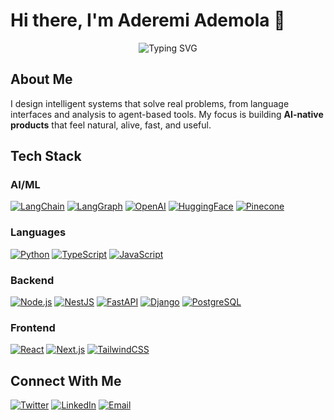 # Hi there, I'm Aderemi Ademola 👋

<div align="center">
  <img src="https://readme-typing-svg.herokuapp.com?font=Fira+Code&pause=1000&color=2E9EF7&center=true&vCenter=true&width=435&lines=AI+Engineer+%7C+AI+Architect;Software+Engineer;Building+Intelligent+Systems;AI-Native+Product+Developer" alt="Typing SVG" />
</div>

## About Me
I design intelligent systems that solve real problems, from language interfaces and analysis to agent-based tools. My focus is building **AI-native products** that feel natural, alive, fast, and useful.

## Tech Stack

### AI/ML
[![LangChain](https://img.shields.io/badge/LangChain-121212?style=for-the-badge&logo=langchain&logoColor=white)](https://langchain.com/)
[![LangGraph](https://img.shields.io/badge/LangGraph-FF6B6B?style=for-the-badge)](https://langchain-ai.github.io/langgraph/)
[![OpenAI](https://img.shields.io/badge/OpenAI-412991?style=for-the-badge&logo=openai&logoColor=white)](https://openai.com/)
[![HuggingFace](https://img.shields.io/badge/Hugging_Face-FFD21E?style=for-the-badge&logo=huggingface&logoColor=black)](https://huggingface.co/)
[![Pinecone](https://img.shields.io/badge/Pinecone-000000?style=for-the-badge)](https://www.pinecone.io/)

### Languages
[![Python](https://img.shields.io/badge/Python-3776AB?style=for-the-badge&logo=python&logoColor=white)](https://www.python.org/)
[![TypeScript](https://img.shields.io/badge/TypeScript-007ACC?style=for-the-badge&logo=typescript&logoColor=white)](https://www.typescriptlang.org/)
[![JavaScript](https://img.shields.io/badge/JavaScript-F7DF1E?style=for-the-badge&logo=javascript&logoColor=black)](https://developer.mozilla.org/en-US/docs/Web/JavaScript)

### Backend
[![Node.js](https://img.shields.io/badge/Node.js-43853D?style=for-the-badge&logo=node.js&logoColor=white)](https://nodejs.org/)
[![NestJS](https://img.shields.io/badge/NestJS-E0234E?style=for-the-badge&logo=nestjs&logoColor=white)](https://nestjs.com/)
[![FastAPI](https://img.shields.io/badge/FastAPI-005571?style=for-the-badge&logo=fastapi)](https://fastapi.tiangolo.com/)
[![Django](https://img.shields.io/badge/Django-092E20?style=for-the-badge&logo=django&logoColor=white)](https://www.djangoproject.com/)
[![PostgreSQL](https://img.shields.io/badge/PostgreSQL-316192?style=for-the-badge&logo=postgresql&logoColor=white)](https://www.postgresql.org/)

### Frontend
[![React](https://img.shields.io/badge/React-20232A?style=for-the-badge&logo=react&logoColor=61DAFB)](https://reactjs.org/)
[![Next.js](https://img.shields.io/badge/Next.js-000000?style=for-the-badge&logo=next.js&logoColor=white)](https://nextjs.org/)
[![TailwindCSS](https://img.shields.io/badge/Tailwind_CSS-38B2AC?style=for-the-badge&logo=tailwind-css&logoColor=white)](https://tailwindcss.com/)

## Connect With Me

[![Twitter](https://img.shields.io/badge/Twitter-1DA1F2?style=for-the-badge&logo=twitter&logoColor=white)](https://twitter.com/Crid_IV)
[![LinkedIn](https://img.shields.io/badge/LinkedIn-0077B5?style=for-the-badge&logo=linkedin&logoColor=white)](https://www.linkedin.com/in/aderemi-ademola-192907324/)
[![Email](https://img.shields.io/badge/Email-D14836?style=for-the-badge&logo=gmail&logoColor=white)](mailto:ademoladeremi0@gmail.com)
